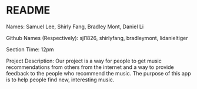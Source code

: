 # README

Names: Samuel Lee, Shirly Fang, Bradley Mont, Daniel Li


Github Names (Respectively): sjl1826, shirlyfang, bradleymont, lidanieltiger


Section Time: 12pm



Project Description: Our project is a way for people to get music recommendations from others from the internet and a way to provide feedback to the people who recommend the music. The purpose of this app is to help people find new, interesting music.

